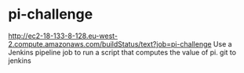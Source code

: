 # pi-challenge
http://ec2-18-133-8-128.eu-west-2.compute.amazonaws.com/buildStatus/text?job=pi-challenge
Use a Jenkins pipeline job to run a script that computes the value of pi.
git to jenkins
